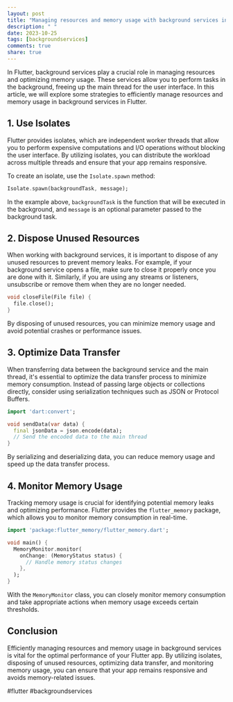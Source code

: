 ```yaml
---
layout: post
title: "Managing resources and memory usage with background services in Flutter"
description: " "
date: 2023-10-25
tags: [backgroundservices]
comments: true
share: true
---
```


In Flutter, background services play a crucial role in managing resources and optimizing memory usage. These services allow you to perform tasks in the background, freeing up the main thread for the user interface. In this article, we will explore some strategies to efficiently manage resources and memory usage in background services in Flutter.

## 1. Use Isolates

Flutter provides isolates, which are independent worker threads that allow you to perform expensive computations and I/O operations without blocking the user interface. By utilizing isolates, you can distribute the workload across multiple threads and ensure that your app remains responsive.

To create an isolate, use the `Isolate.spawn` method:

```dart
Isolate.spawn(backgroundTask, message);
```

In the example above, `backgroundTask` is the function that will be executed in the background, and `message` is an optional parameter passed to the background task.

## 2. Dispose Unused Resources

When working with background services, it is important to dispose of any unused resources to prevent memory leaks. For example, if your background service opens a file, make sure to close it properly once you are done with it. Similarly, if you are using any streams or listeners, unsubscribe or remove them when they are no longer needed.

```dart
void closeFile(File file) {
  file.close();
}
```

By disposing of unused resources, you can minimize memory usage and avoid potential crashes or performance issues.

## 3. Optimize Data Transfer

When transferring data between the background service and the main thread, it's essential to optimize the data transfer process to minimize memory consumption. Instead of passing large objects or collections directly, consider using serialization techniques such as JSON or Protocol Buffers.

```dart
import 'dart:convert';

void sendData(var data) {
  final jsonData = json.encode(data);
  // Send the encoded data to the main thread
}
```

By serializing and deserializing data, you can reduce memory usage and speed up the data transfer process.

## 4. Monitor Memory Usage

Tracking memory usage is crucial for identifying potential memory leaks and optimizing performance. Flutter provides the `flutter_memory` package, which allows you to monitor memory consumption in real-time.

```dart
import 'package:flutter_memory/flutter_memory.dart';

void main() {
  MemoryMonitor.monitor(
    onChange: (MemoryStatus status) {
      // Handle memory status changes
    },
  );
}
```

With the `MemoryMonitor` class, you can closely monitor memory consumption and take appropriate actions when memory usage exceeds certain thresholds.

## Conclusion

Efficiently managing resources and memory usage in background services is vital for the optimal performance of your Flutter app. By utilizing isolates, disposing of unused resources, optimizing data transfer, and monitoring memory usage, you can ensure that your app remains responsive and avoids memory-related issues.

#flutter #backgroundservices